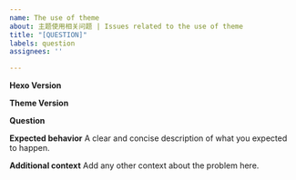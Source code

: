 ```yaml
---
name: The use of theme
about: 主题使用相关问题 | Issues related to the use of theme
title: "[QUESTION]"
labels: question
assignees: ''

---
```


**Hexo Version**

**Theme Version**

**Question**

**Expected behavior**
A clear and concise description of what you expected to happen.

**Additional context**
Add any other context about the problem here.
